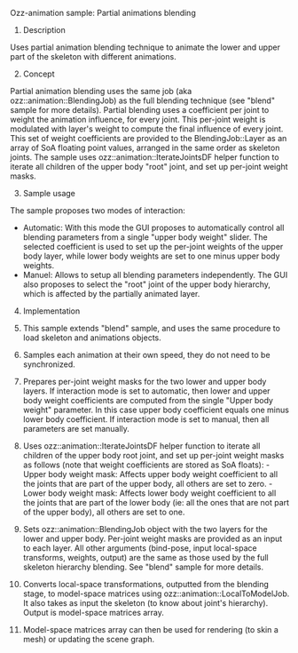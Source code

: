 Ozz-animation sample: Partial animations blending

1. Description

Uses partial animation blending technique to animate the lower and upper part of the skeleton with different animations.

2. Concept

Partial animation blending uses the same job (aka ozz::animation::BlendingJob) as the full blending technique (see "blend" sample for more details). Partial blending uses a coefficient per joint to weight the animation influence, for every joint. This per-joint weight is modulated with layer's weight to compute the final influence of every joint. This set of weight coefficients are provided to the BlendingJob::Layer as an array of SoA floating point values, arranged in the same order as skeleton joints.
The sample uses ozz::animation::IterateJointsDF helper function to iterate all children of the upper body "root" joint, and set up per-joint weight masks.

3. Sample usage

The sample proposes two modes of interaction:
  - Automatic: With this mode the GUI proposes to automatically control all blending parameters from a single "upper body weight" slider. The selected coefficient is used to set up the per-joint weights of the upper body layer, while lower body weights are set to one minus upper body weights.
  - Manuel: Allows to setup all blending parameters independently.
The GUI also proposes to select the "root" joint of the upper body hierarchy, which is affected by the partially animated layer. 

4. Implementation

  1. This sample extends "blend" sample, and uses the same procedure to load skeleton and animations objects.
  2. Samples each animation at their own speed, they do not need to be synchronized.
  3. Prepares per-joint weight masks for the two lower and upper body layers. If interaction mode is set to automatic, then lower and upper body weight coefficients are computed from the single "Upper body weight" parameter. In this case upper body coefficient equals one minus lower body coefficient. If interaction mode is set to manual, then all parameters are set manually.
  4. Uses ozz::animation::IterateJointsDF helper function to iterate all children of the upper body root joint, and set up per-joint weight masks as follows (note that weight coefficients are stored as SoA floats):
    - Upper body weight mask: Affects upper body weight coefficient to all the joints that are part of the upper body, all others are set to zero.
    - Lower body weight mask: Affects lower body weight coefficient to all the joints that are part of the lower body (ie: all the ones that are not part of the upper body), all others are set to one.
  5. Sets ozz::animation::BlendingJob object with the two layers for the lower and upper body. Per-joint weight masks are provided as an input to each layer. All other arguments (bind-pose, input local-space transforms, weights, output) are the same as those used by the full skeleton hierarchy blending. See "blend" sample for more details.
  6. Converts local-space transformations, outputted from the blending stage, to model-space matrices using ozz::animation::LocalToModelJob. It also takes as input the skeleton (to know about joint's hierarchy). Output is model-space matrices array.
  7. Model-space matrices array can then be used for rendering (to skin a mesh) or updating the scene graph.